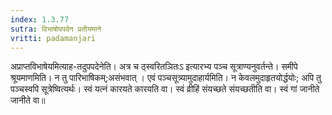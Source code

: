 ```yaml
---
index: 1.3.77
sutra: विभाषोपपदेन प्रतीयमाने
vritti: padamanjari
---
```


 अप्राप्तविभाषेयमित्याह-तदुपपदेनेति। अत्र च ठ्स्वरितञितःऽ इत्यारभ्य पञ्च सूत्राण्यनुवर्तन्ते। समीपे श्रूयमाणमिति। न तु पारिभाषिकम्;असंभवात् । एवं पञ्चसूत्र्यामुदाहार्यमिति। न केवलमुदाहृतयोर्द्धयोः; अपि तु पञ्चस्वपि सूत्रेष्वित्यर्थः। स्वं यत्नं कारयते कारयति वा। स्वं व्रीहिं संयच्छते संयच्छतीति वा। स्वं गां जानीते जानीते वा॥
